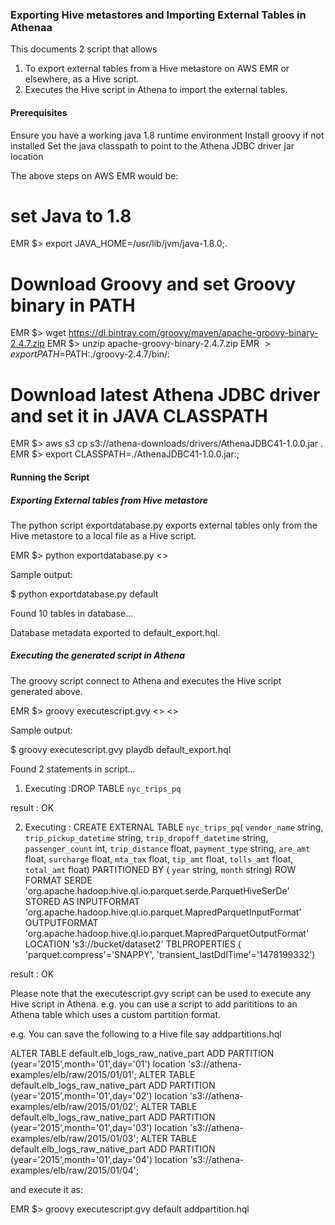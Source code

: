 ### Exporting Hive metastores and Importing External Tables in Athenaa

This documents 2 script that allows

1. To export external tables from a Hive metastore on AWS EMR or elsewhere, as a Hive script.
2. Executes the Hive script in Athena to import the external tables.


#### Prerequisites

Ensure you have a working java 1.8 runtime environment
Install groovy if not installed
Set the java classpath to point to the Athena JDBC driver jar location

The above steps on AWS EMR would be:

# set Java to 1.8
EMR $> export JAVA_HOME=/usr/lib/jvm/java-1.8.0;.
# Download Groovy and set Groovy binary in PATH
EMR $> wget https://dl.bintray.com/groovy/maven/apache-groovy-binary-2.4.7.zip
EMR $> unzip apache-groovy-binary-2.4.7.zip
EMR $> export PATH=$PATH:./groovy-2.4.7/bin/:
# Download latest Athena JDBC driver and set it in JAVA CLASSPATH
EMR $> aws s3 cp s3://athena-downloads/drivers/AthenaJDBC41-1.0.0.jar .
EMR $> export CLASSPATH=./AthenaJDBC41-1.0.0.jar:;


#### Running the Script

##### Exporting External tables from Hive metastore

The python script exportdatabase.py exports external tables only from the Hive metastore to a local file as a Hive script. 

EMR $> python exportdatabase.py <<Hive database name>> 

Sample output:

$ python exportdatabase.py default

Found 10 tables in database...

Database metadata exported to default_export.hql.

##### Executing the generated script in Athena

The groovy script connect to Athena and executes the Hive script generated above.

EMR $> groovy executescript.gvy <<target database in Athena>> <<Hive script file>>

Sample output:

$ groovy executescript.gvy playdb default_export.hql 

Found 2 statements in script...

1. Executing :DROP TABLE `nyc_trips_pq`

result : OK


2. Executing :
CREATE EXTERNAL TABLE `nyc_trips_pq`(
  `vendor_name` string,
  `trip_pickup_datetime` string,
  `trip_dropoff_datetime` string,
  `passenger_count` int,
  `trip_distance` float,
  `payment_type` string,
  `are_amt` float,
  `surcharge` float,
  `mta_tax` float,
  `tip_amt` float,
  `tolls_amt` float,
  `total_amt` float)
PARTITIONED BY (
  `year` string,
  `month` string)
ROW FORMAT SERDE
  'org.apache.hadoop.hive.ql.io.parquet.serde.ParquetHiveSerDe'
STORED AS INPUTFORMAT
  'org.apache.hadoop.hive.ql.io.parquet.MapredParquetInputFormat'
OUTPUTFORMAT
  'org.apache.hadoop.hive.ql.io.parquet.MapredParquetOutputFormat'
  LOCATION
  's3://bucket/dataset2'
TBLPROPERTIES (
  'parquet.compress'='SNAPPY',
  'transient_lastDdlTime'='1478199332')


result : OK


Please note that the executescript.gvy script can be used to execute any Hive script in Athena. e.g. you can use a script to add parititions to an Athena table which uses a custom partition format.

e.g.
You can save the following to a Hive file say addpartitions.hql

ALTER TABLE default.elb_logs_raw_native_part ADD PARTITION (year='2015',month='01',day='01') location 's3://athena-examples/elb/raw/2015/01/01';
ALTER TABLE default.elb_logs_raw_native_part ADD PARTITION (year='2015',month='01',day='02') location 's3://athena-examples/elb/raw/2015/01/02';
ALTER TABLE default.elb_logs_raw_native_part ADD PARTITION (year='2015',month='01',day='03') location 's3://athena-examples/elb/raw/2015/01/03';
ALTER TABLE default.elb_logs_raw_native_part ADD PARTITION (year='2015',month='01',day='04') location 's3://athena-examples/elb/raw/2015/01/04';

and execute it as:

EMR $> groovy executescript.gvy default addpartition.hql


 
